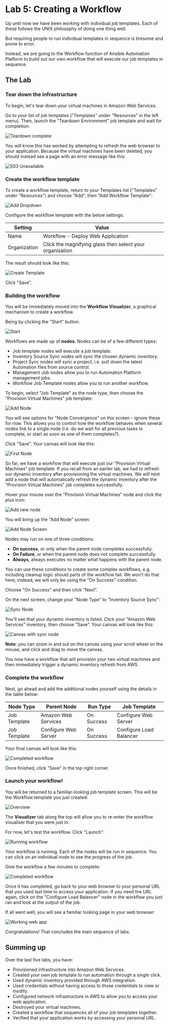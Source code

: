 # Lab 5: Creating a Workflow

Up until now we have been working with individual job templates. Each of these follows the UNIX philosophy of doing one thing well.

But requiring people to run individual templates in sequence is tiresome and prone to error.

Instead, we are going to the Workflow function of Ansible Automation Platform to build out our own workflow that will execute our job templates in sequence.

## The Lab

### Tear down the infrastructure

To begin, let's tear down your virtual machines in Amazon Web Services. 

Go to your list of job templates ("Templates" under "Resources" in the left menu). Then, launch the "Teardown Environment" job template and wait for completion:

![Teardown complete](/student_guide/images/lab5_teardown_complete.png)

You will know this has worked by attempting to refresh the web browser to your application. Because the virtual machines have been deleted, you should instead 
see a page with an error message like this:

![503 Unavailable](/student_guide/images/lab5_service_unavailable.png)

### Create the workflow template

To create a workflow template, return to your Templates list ("Templates" under "Resources") and choose "Add", then "Add Workflow Template":

![Add Dropdown](/student_guide/images/lab3_add_dropdown.png)

Configure the workflow template with the below settings:

| Setting | Value |
| ------- | ----- |
| Name | Workflow - Deploy Web Application |
| Organization | Click the magnifying glass then select your organisation |

The result should look like this:

![Create Template](/student_guide/images/lab5_create_template.png)

Click "Save".

### Building the workflow

You will be immediately moved into the **Workflow Visualizer**, a graphical mechanism to create a workflow.

Being by clicking the "Start" button:

![Start](/student_guide/images/lab5_start.png)

Workflows are made up of **nodes**. Nodes can be of a few different types:

* Job template nodes will execute a job template.
* Inventory Source Sync nodes will sync the chosen dynamic inventory.
* Project Sync nodes will sync a project, i.e. pull down the latest Automation files from source control.
* Management Job nodes allow you to run Automation Platform management jobs.
* Workflow Job Template nodes allow you to run another workflow.

To begin, select "Job Template" as the node type, then choose the "Provision Virtual Machines" job template:

![Add Node](/student_guide/images/lab5_prov_vm_node.png)

You will see options for "Node Convergence" on this screen - ignore these for now. This allows you to control how the workflow behaves when several nodes 
link to a single node (i.e. do we wait for all previous tasks to complete, or start as soon as one of them completes?).

Click "Save". Your canvas will look like this:

![First Node](/student_guide/images/lab5_first_node.png)

So far, we have a workflow that will execute just our "Provision Virtual Machines" job template. If you recall from an earlier lab, we had to refresh our
dynamic inventory after provisioning the virtual machines. We will next add a node that will automatically refresh the dynamic inventory after the 
"Provision Virtual Machines" job completes successfully.

Hover your mouse over the "Provision Virtual Machines" node and click the plus icon:

![Add new node](/student_guide/images/lab5_add_sync_node.png)

You will bring up the "Add Node" screen:

![Add Node Screen](/student_guide/images/lab5_add_node.png)

Nodes may run on one of three conditions:

* **On success**, or only when the parent node completes successfully.
* **On Failure**, or when the parent node does not complete successfully.
* **Always**, always executes no matter what happens with the parent node.

You can use these conditions to create some complex workflows, e.g. including cleanup logic should parts of the workflow fail. We won't do that here;
instead, we will only be using the "On Success" condition.

Choose "On Success" and then click "Next".

On the next screen, change your "Node Type" to "Inventory Source Sync":

![Sync Node](/student_guide/images/lab5_sync_node.png)

You'll see that your dynamic inventory is listed. Click your "Amazon Web Services" inventory, then choose "Save". Your canvas will look like this:

![Canvas with sync node](/student_guide/images/lab5_canvas_sync_node.png)

**Note**: you can zoom in and out on the canvas using your scroll wheel on the mouse, and click and drag to move the canvas.

You now have a workflow that will provision your two virtual machines and then immediately trigger a dynamic inventory refresh from AWS.

### Complete the workflow

Next, go ahead and add the additional nodes yourself using the details in the table below:

| Node Type | Parent Node | Run Type | Job Template |
| --------- | ----------- | -------- |------------ |
| Job Template | Amazon Web Services | On Success | Configure Web Server |
| Job Template | Configure Web Server | On Success | Configure Load Balancer |

Your final canvas will look like this:

![Completed workflow](/student_guide/images/lab5_completed.png)

Once finished, click "Save" in the top right corner.

### Launch your workflow!

You will be returned to a familiar-looking job template screen. This will be the Workflow template you just created:

![Overview](/student_guide/images/lab5_workflow_overview.png)

The **Visualizer** tab along the top will allow you to re-enter the workflow visualiser that you were just in.

For now, let's test the workflow. Click "Launch":

![Running workflow](/student_guide/images/lab5_running_workflow.png)

Your workflow is running. Each of the nodes will be run in sequence. You can click on an individual node to see the progress of the job.

Give the workflow a few minutes to complete:

![Completed workflow](/student_guide/images/lab5_completed_workflow.png)

Once it has completed, go back to your web browser to your personal URL that you used last time to access your application. If you need the URL again, click on 
the "Configure Load Balancer" node in the workflow you just ran and look at the output of the job.

If all went well, you will see a familiar looking page in your web browser:

![Working web app](/student_guide/images/lab5_working_app.png)

Congratulations! That concludes the main sequence of labs.

## Summing up

Over the last five labs, you have:

* Provisioned infrastructure into Amazon Web Services.
* Created your own job template to run automation through a single click.
* Used dynamic inventory provided through AWS integration.
* Used credentials without having access to those credentials to view or modify.
* Configured network infrastructure in AWS to allow you to access your web application.
* Destroyed your virtual machines.
* Created a workflow that sequences all of your job templates together.
* Verified that your application works by accessing your personal URL.
